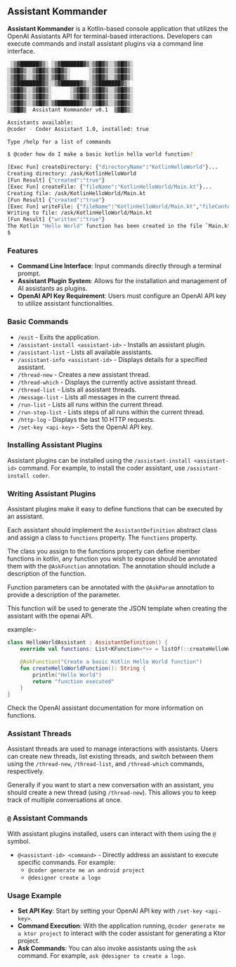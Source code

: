 ## Assistant Kommander
**Assistant Kommander** is a Kotlin-based console application that utilizes the OpenAI Assistants API for terminal-based interactions. Developers can execute commands and install assistant plugins via a command line interface.

```bash
 ░▒▓██████▓▒░ ░▒▓███████▓▒░▒▓█▓▒░░▒▓█▓▒░ 
░▒▓█▓▒░░▒▓█▓▒░▒▓█▓▒░      ░▒▓█▓▒░░▒▓█▓▒░ 
░▒▓█▓▒░░▒▓█▓▒░▒▓█▓▒░      ░▒▓█▓▒░░▒▓█▓▒░ 
░▒▓████████▓▒░░▒▓██████▓▒░░▒▓███████▓▒░  
░▒▓█▓▒░░▒▓█▓▒░      ░▒▓█▓▒░▒▓█▓▒░░▒▓█▓▒░ 
░▒▓█▓▒░░▒▓█▓▒░      ░▒▓█▓▒░▒▓█▓▒░░▒▓█▓▒░ 
░▒▓█▓▒░░▒▓█▓▒░▒▓███████▓▒░░▒▓█▓▒░░▒▓█▓▒░             
░▒▓█▓▒  Assistant Kommander v0.1  ▒▓█▓▒░

Assistants available:
@coder - Coder Assistant 1.0, installed: true

Type /help for a list of commands

$ @coder how do I make a basic kotlin hello world function?

[Exec Fun] createDirectory: {"directoryName":"KotlinHelloWorld"}...
Creating directory: /ask/KotlinHelloWorld
[Fun Result] {"created":"true"}
[Exec Fun] createFile: {"fileName":"KotlinHelloWorld/Main.kt"}...
Creating file: /ask/KotlinHelloWorld/Main.kt
[Fun Result] {"created":"true"}
[Exec Fun] writeFile: {"fileName":"KotlinHelloWorld/Main.kt","fileContents":"fun main() {\n    println(\"Hello, World!\")\n}"}...
Writing to file: /ask/KotlinHelloWorld/Main.kt
[Fun Result] {"written":"true"}
The Kotlin "Hello World" function has been created in the file `Main.kt` within the `KotlinHelloWorld` project.
$ 
```

### Features
- **Command Line Interface**: Input commands directly through a terminal prompt.
- **Assistant Plugin System**: Allows for the installation and management of AI assistants as plugins.
- **OpenAI API Key Requirement**: Users must configure an OpenAI API key to utilize assistant functionalities.

### Basic Commands
- `/exit` - Exits the application.
- `/assistant-install <assistant-id>` - Installs an assistant plugin.
- `/assistant-list` - Lists all available assistants.
- `/assistant-info <assistant-id>` - Displays details for a specified assistant.
- `/thread-new` - Creates a new assistant thread.
- `/thread-which` - Displays the currently active assistant thread.
- `/thread-list` - Lists all assistant threads.
- `/message-list` - Lists all messages in the current thread.
- `/run-list` - Lists all runs within the current thread.
- `/run-step-list` - Lists steps of all runs within the current thread.
- `/http-log` - Displays the last 10 HTTP requests.
- `/set-key <api-key>` - Sets the OpenAI API key.

### Installing Assistant Plugins
Assistant plugins can be installed using the `/assistant-install <assistant-id>` command. For example, to install the coder assistant, use `/assistant-install coder`.

### Writing Assistant Plugins
Assistant plugins make it easy to define functions that can be executed by an assistant.

Each assistant should implement the `AssistantDefinition` abstract class and assign a class to `functions` property. The `functions` property.

The class you assign to the functions property can define member functions in kotlin, any function you wish to expose should be annotated them with the `@AskFunction` annotation. The annotation should include a description of the function.

Function parameters can be annotated with the `@AskParam` annotation to provide a description of the parameter.

This function will be used to generate the JSON template when creating the assistant with the openai API.

example:- 

```kotlin
class HelloWorldAssistant : AssistantDefinition() {
    override val functions: List<KFunction<*>> = listOf(::createHelloWorldFunction)

    @AskFunction("Create a basic Kotlin Hello World function")
    fun createHelloWorldFunction(): String {
        println("Hello World")
        return "function executed"
    }
}
```

Check the OpenAI assistant documentation for more information on functions.

### Assistant Threads
Assistant threads are used to manage interactions with assistants. Users can create new threads, list existing threads, and switch between them using the `/thread-new`, `/thread-list`, and `/thread-which` commands, respectively.

Generally if you want to start a new conversation with an assistant, you should create a new thread (using `/thread-new`). This allows you to keep track of multiple conversations at once.

### `@` Assistant Commands
With assistant plugins installed, users can interact with them using the `@` symbol.

- `@<assistant-id> <command>` - Directly address an assistant to execute specific commands. For example:
    - `@coder generate me an android project`
    - `@designer create a logo`

### Usage Example
- **Set API Key**: Start by setting your OpenAI API key with `/set-key <api-key>`.
- **Command Execution**: With the application running, `@coder generate me a ktor project` to interact with the coder assistant for generating a Ktor project.
- **Ask Commands**: You can also invoke assistants using the `ask` command. For example, `ask @designer to create a logo`.
